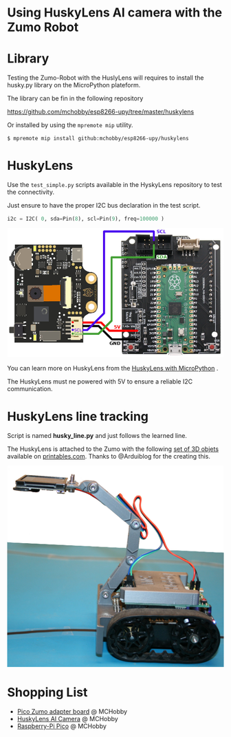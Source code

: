
# Using HuskyLens AI camera with the Zumo Robot

# Library

Testing the Zumo-Robot with the HuslyLens will requires to install the husky.py library on the MicroPython plateform.

The library can be fin in the following repository

https://github.com/mchobby/esp8266-upy/tree/master/huskylens

Or installed by using the `mpremote mip` utility.

```
$ mpremote mip install github:mchobby/esp8266-upy/huskylens
```

# HuskyLens

Use the `test_simple.py` scripts available in the HyskyLens repository to test the connectivity.

Just ensure to have the proper I2C bus declaration in the test script.

``` python
i2c = I2C( 0, sda=Pin(8), scl=Pin(9), freq=100000 )
```

![HuskyLens to Pico Zumo](docs/_static/huskylens-pico-zumo2.jpg)

You can learn more on HuskyLens from the [HuskyLens with MicroPython](https://github.com/mchobby/esp8266-upy/tree/master/huskylens) .

The HuskyLens must ne powered with 5V to ensure a reliable I2C communication.

# HuskyLens line tracking

Script is named __husky_line.py__ and just follows the learned line.

The HuskyLens is attached to the Zumo with the following [set of 3D objets](https://www.printables.com/fr/model/742851-accessories-for-zumo-robot/files) available on [printables.com](https://www.printables.com). Thanks to @Arduiblog for the creating this.

![Using HusklyLens with Zumo Robot](docs/_static/zumo-huskylens.jpg)

# Shopping List
* [Pico Zumo adapter board](https://shop.mchobby.be/fr/micropython/2430-adaptateur-pico-pour-zumo-robot-pico-inclus-3232100024304.html) @ MCHobby
* [HuskyLens AI Camera](https://shop.mchobby.be/fr/imprimantes-et-camera/2421-huskylens-capteur-de-vision-ai-uart-i2c-interface-gravity-3232100024212-dfrobot.html) @ MCHobby
* [Raspberry-Pi Pico](https://shop.mchobby.be/en/pico-rp2040/2025-pico-rp2040-2-cores-microcontroler-from-raspberry-pi-3232100020252.html) @ MCHobby
